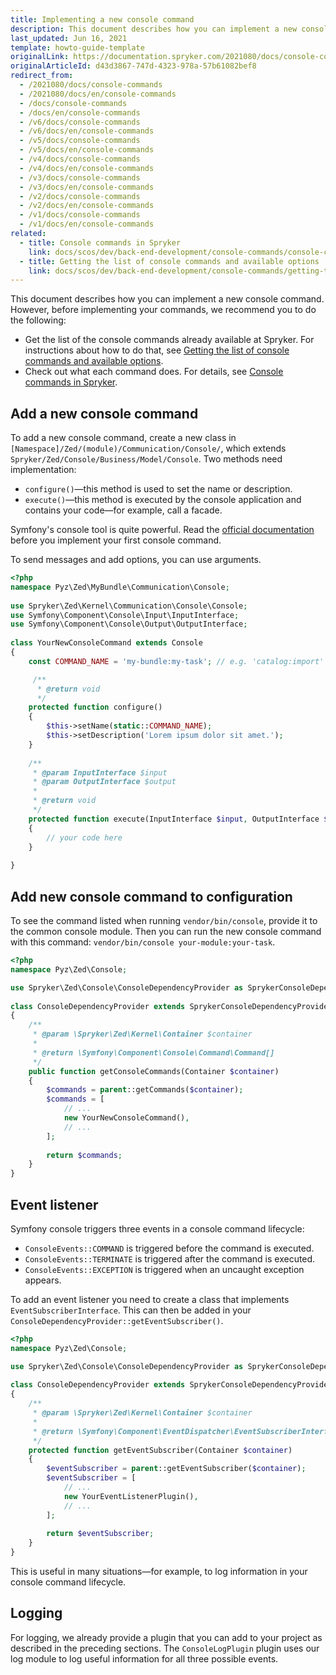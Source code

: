 ```yaml
---
title: Implementing a new console command
description: This document describes how you can implement a new console command.
last_updated: Jun 16, 2021
template: howto-guide-template
originalLink: https://documentation.spryker.com/2021080/docs/console-commands
originalArticleId: d43d3867-747d-4323-978a-57b61082bef8
redirect_from:
  - /2021080/docs/console-commands
  - /2021080/docs/en/console-commands
  - /docs/console-commands
  - /docs/en/console-commands
  - /v6/docs/console-commands
  - /v6/docs/en/console-commands
  - /v5/docs/console-commands
  - /v5/docs/en/console-commands
  - /v4/docs/console-commands
  - /v4/docs/en/console-commands
  - /v3/docs/console-commands
  - /v3/docs/en/console-commands
  - /v2/docs/console-commands
  - /v2/docs/en/console-commands
  - /v1/docs/console-commands
  - /v1/docs/en/console-commands
related:
  - title: Console commands in Spryker
    link: docs/scos/dev/back-end-development/console-commands/console-commands.html
  - title: Getting the list of console commands and available options
    link: docs/scos/dev/back-end-development/console-commands/getting-the-list-of-console-commands-and-available-options.html
---
```


This document describes how you can implement a new console command. However, before implementing your commands, we recommend you to do the following:

* Get the list of the console commands already available at Spryker. For instructions about how to do that, see [Getting the list of console commands and available options](/docs/scos/dev/back-end-development/console-commands/getting-the-list-of-console-commands-and-available-options.html).
* Check out what each command does. For details, see [Console commands in Spryker](/docs/scos/dev/back-end-development/console-commands/console-commands.html).

## Add a new console command

To add a new console command, create a new class in `[Namespace]/Zed/(module)/Communication/Console/`, which extends `Spryker/Zed/Console/Business/Model/Console`. Two methods need implementation:

* `configure()`—this method is used to set the name or description.
* `execute()`—this method is executed by the console application and contains your code—for example, call a facade.

Symfony's console tool is quite powerful. Read the [official documentation](https://symfony.com/doc/current/components/console.html) before you implement your first console command. 

To send messages and add options, you can use arguments.

```php
<?php
namespace Pyz\Zed\MyBundle\Communication\Console;
 
use Spryker\Zed\Kernel\Communication\Console\Console;
use Symfony\Component\Console\Input\InputInterface;
use Symfony\Component\Console\Output\OutputInterface;
 
class YourNewConsoleCommand extends Console
{
    const COMMAND_NAME = 'my-bundle:my-task'; // e.g. 'catalog:import'

     /**
      * @return void
      */
    protected function configure()
    {
        $this->setName(static::COMMAND_NAME);
        $this->setDescription('Lorem ipsum dolor sit amet.');
    }
 
    /**
     * @param InputInterface $input
     * @param OutputInterface $output
     *
     * @return void
     */
    protected function execute(InputInterface $input, OutputInterface $output)
    {
        // your code here
    }
 
}
```

## Add new console command to configuration

To see the command listed when running `vendor/bin/console`, provide it to the common console module. Then you can run the new console command with this command: `vendor/bin/console your-module:your-task`.

```php
<?php
namespace Pyz\Zed\Console;

use Spryker\Zed\Console\ConsoleDependencyProvider as SprykerConsoleDependencyProvider;
 
class ConsoleDependencyProvider extends SprykerConsoleDependencyProvider
{
    /**
     * @param \Spryker\Zed\Kernel\Container $container
     *
     * @return \Symfony\Component\Console\Command\Command[]
     */
    public function getConsoleCommands(Container $container)
    {
        $commands = parent::getCommands($container);
        $commands = [
            // ...
            new YourNewConsoleCommand(),
            // ...
        ];
 
        return $commands;
    }
}
```

## Event listener

Symfony console triggers three events in a console command lifecycle:
* `ConsoleEvents::COMMAND` is triggered before the command is executed.
* `ConsoleEvents::TERMINATE` is triggered after the command is executed.
* `ConsoleEvents::EXCEPTION` is triggered when an uncaught exception appears.

To add an event listener you need to create a class that implements `EventSubscriberInterface`. This can then be added in your `ConsoleDependencyProvider::getEventSubscriber()`.

```php
<?php
namespace Pyz\Zed\Console;

use Spryker\Zed\Console\ConsoleDependencyProvider as SprykerConsoleDependencyProvider;
 
class ConsoleDependencyProvider extends SprykerConsoleDependencyProvider
{
    /**
     * @param \Spryker\Zed\Kernel\Container $container
     *
     * @return \Symfony\Component\EventDispatcher\EventSubscriberInterface[]
     */
    protected function getEventSubscriber(Container $container)
    {
        $eventSubscriber = parent::getEventSubscriber($container);
        $eventSubscriber = [
            // ...
            new YourEventListenerPlugin(),
            // ...
        ];
 
        return $eventSubscriber;
    }
}
```

This is useful in many situations—for example, to log information in your console command lifecycle.

## Logging

For logging, we already provide a plugin that you can add to your project as described in the preceding sections. The `ConsoleLogPlugin` plugin uses our log module to log useful information for all three possible events.
